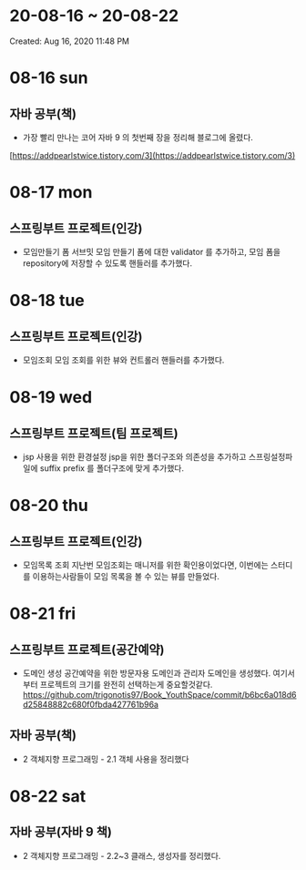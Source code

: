 # 20-08-16 ~ 20-08-22

Created: Aug 16, 2020 11:48 PM

# 08-16 sun

## 자바 공부(책)

- 가장 빨리 만나는 코어 자바 9 의 첫번째 장을 정리해 블로그에 올렸다.

[https://addpearlstwice.tistory.com/3](https://addpearlstwice.tistory.com/3)



# 08-17 mon

## 스프링부트 프로젝트(인강)

- 모임만들기 폼 서브밋
모임 만들기 폼에 대한 validator 를 추가하고, 모임 폼을 repository에 저장할 수 있도록 핸들러를 추가했다.


# 08-18 tue

## 스프링부트 프로젝트(인강)

- 모임조회
모임 조회를 위한 뷰와 컨트롤러 핸들러를 추가했다.

# 08-19 wed

## 스프링부트 프로젝트(팀 프로젝트)

- jsp 사용을 위한 환경설정
jsp을 위한 폴더구조와 의존성을 추가하고 스프링설정파일에 suffix prefix 를 폴더구조에 맞게 추가했다.

# 08-20 thu

## 스프링부트 프로젝트(인강)

- 모임목록 조회
지난번 모임조회는 매니저를 위한 확인용이었다면, 이번에는 스터디를 이용하는사람들이 모임 목록을 볼 수 있는 뷰를 만들었다.




# 08-21 fri

## 스프링부트 프로젝트(공간예약)

- 도메인 생성
공간예약을 위한 방문자용 도메인과 관리자 도메인을 생성했다. 여기서부터 프로젝트의 크기를 완전히 선택하는게 중요할것같다.
https://github.com/trigonotis97/Book_YouthSpace/commit/b6bc6a018d6d25848882c680f0fbda427761b96a

## 자바 공부(책)

- 2 객체지향 프로그래밍 - 2.1 객체 사용을 정리했다




# 08-22 sat

## 자바 공부(자바 9 책)

- 2 객체지향 프로그래밍 - 2.2~3 클래스, 생성자를 정리했다.

